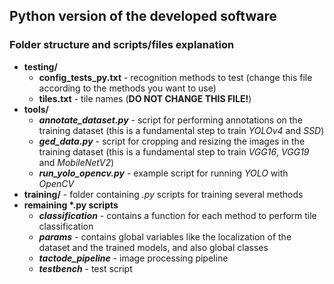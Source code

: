 ## Python version of the developed software

### Folder structure and scripts/files explanation
* **testing/**
    * __config_tests_py.txt__ - recognition methods to test (change this file according to the methods you want to use)
    * __tiles.txt__ - tile names (__DO NOT CHANGE THIS FILE!__)
* **tools/**
    * ___annotate_dataset.py___ - script for performing annotations on the training dataset (this is a fundamental step to train _YOLOv4_ and _SSD_)
    * ___ged_data.py___ - script for cropping and resizing the images in the training dataset (this is a fundamental step to train _VGG16_, _VGG19_ and _MobileNetV2_)
    * ___run_yolo_opencv.py___ - example script for running _YOLO_ with _OpenCV_
* **training/** - folder containing _.py_ scripts for training several methods
* **remaining \*.py scripts**
    * ___classification___ - contains a function for each method to perform tile classification
    * ___params___ - contains global variables like the localization of the dataset and the trained models, and also global classes
    * ___tactode_pipeline___ - image processing pipeline
    * ___testbench___ - test script
